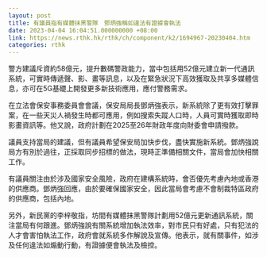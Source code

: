 ```yaml
---
layout: post
title: 有議員指有媒體抹黑警隊　鄧炳強稱如違法有證據會執法
date: 2023-04-04 16:04:51.000000000 +08:00
link: https://news.rthk.hk/rthk/ch/component/k2/1694967-20230404.htm
categories: rthk
---
```


警方建議斥資約58億元，提升數碼警政能力，當中包括用52億元建立新一代通訊系統，可實時傳遞聲、影、畫等訊息，以及在緊急狀況下高效獲取及共享多媒體信息，亦可在5G基礎上開發更多新技術應用，應付警務需求。

在立法會保安事務委員會會議，保安局局長鄧炳強表示，新系統除了更有效打擊罪案，在一些天災人禍發生時都可應用，例如搜索失蹤人口時，人員可實時獲取即時影畫資訊等。他又說，政府計劃在2025至26年財政年度向財委會申請撥款。

議員支持當局的建議，但有議員希望保安局加快步伐，盡快實施新系統。鄧炳強說局方有別於過往，正採取同步招標的做法，現時正準備相關文件，當局會加快相關工作。

有議員關注由於涉及國家安全風險，政府在建構系統時，會否優先考慮內地或香港的供應商。鄧炳強回應，由於要確保國家安全，因此當局會考慮不會制裁特區政府的供應商，包括內地。

另外，新民黨的李梓敬指，坊間有媒體抹黑警隊計劃用52億元更新通訊系統，關注當局有何跟進。鄧炳強說有關系統增加執法效率，對市民只有好處，只有犯法的人才會害怕執法工作，政府會就系統多作解說及宣傳。他表示，就有關事件，如涉及任何違法如煽動行動，有證據便會執法及檢控。
